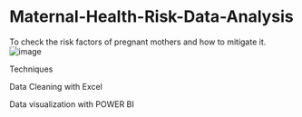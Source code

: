 # Maternal-Health-Risk-Data-Analysis
To check the risk factors of pregnant mothers and how to mitigate it.
![image](https://as1.ftcdn.net/v2/jpg/03/66/89/36/1000_F_366893603_4FydQP9EE5iS0yAQ2Z1gNLnlnDHLPYLK.jpg)

Techniques

Data Cleaning with Excel

Data visualization with POWER BI
